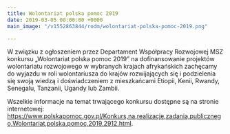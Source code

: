 ```yaml
---
title: Wolontariat polska pomoc 2019
date: 2019-03-05 00:00:00 +0000
main_image: "/v1552863844/rodm/wolontariat-polska-pomoc-2019.png"

---
```

W związku z ogłoszeniem przez Departament Współpracy Rozwojowej MSZ konkursu „Wolontariat polska pomoc 2019” na dofinansowanie projektów wolontariatu rozwojowego w wybranych krajach afrykańskich zachęcamy do wyjazdu w roli wolontariusza do krajów rozwijających się i podzielenia się swoją wiedzą i doświadczeniem z mieszkańcami Etiopii, Kenii, Rwandy, Senegalu, Tanzanii, Ugandy lub Zambii.<!--more-->

Wszelkie informacje na temat trwającego konkursu dostępne są na stronie internetowej: <https://www.polskapomoc.gov.pl/Konkurs,na,realizacje,zadania,publicznego,Wolontariat,polska,pomoc,2019,2912.html>.